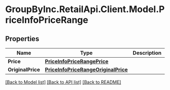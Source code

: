 # GroupByInc.RetailApi.Client.Model.PriceInfoPriceRange

## Properties

Name | Type | Description | Notes
------------ | ------------- | ------------- | -------------
**Price** | [**PriceInfoPriceRangePrice**](PriceInfoPriceRangePrice.md) |  | [optional] 
**OriginalPrice** | [**PriceInfoPriceRangeOriginalPrice**](PriceInfoPriceRangeOriginalPrice.md) |  | [optional] 

[[Back to Model list]](../README.md#documentation-for-models) [[Back to API list]](../README.md#documentation-for-api-endpoints) [[Back to README]](../README.md)

